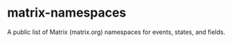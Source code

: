 # matrix-namespaces
A public list of Matrix (matrix.org) namespaces for events, states, and fields.
